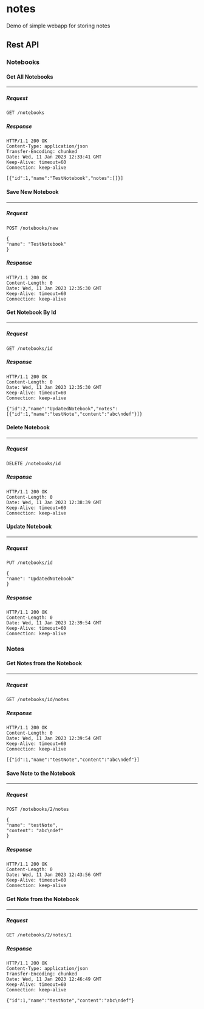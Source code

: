 # notes
Demo of simple webapp for storing notes

## Rest API
### Notebooks

#### Get All Notebooks

---
##### Request
```
GET /notebooks
```

##### Response
```
HTTP/1.1 200 OK
Content-Type: application/json
Transfer-Encoding: chunked
Date: Wed, 11 Jan 2023 12:33:41 GMT
Keep-Alive: timeout=60
Connection: keep-alive

[{"id":1,"name":"TestNotebook","notes":[]}]
```

#### Save New Notebook

---
##### Request
```
POST /notebooks/new

{
"name": "TestNotebook"
}
```

##### Response

```
HTTP/1.1 200 OK
Content-Length: 0
Date: Wed, 11 Jan 2023 12:35:30 GMT
Keep-Alive: timeout=60
Connection: keep-alive
```

#### Get Notebook By Id

---
##### Request
```
GET /notebooks/id
```

##### Response
```
HTTP/1.1 200 OK
Content-Length: 0
Date: Wed, 11 Jan 2023 12:35:30 GMT
Keep-Alive: timeout=60
Connection: keep-alive

{"id":2,"name":"UpdatedNotebook","notes":[{"id":1,"name":"testNote","content":"abc\ndef"}]}
```

#### Delete Notebook

---
##### Request
```
DELETE /notebooks/id
```

##### Response
```
HTTP/1.1 200 OK
Content-Length: 0
Date: Wed, 11 Jan 2023 12:38:39 GMT
Keep-Alive: timeout=60
Connection: keep-alive
```

#### Update Notebook

---
##### Request
```
PUT /notebooks/id

{
"name": "UpdatedNotebook"
}
```

##### Response
```
HTTP/1.1 200 OK
Content-Length: 0
Date: Wed, 11 Jan 2023 12:39:54 GMT
Keep-Alive: timeout=60
Connection: keep-alive
```

### Notes

#### Get Notes from the Notebook

---
##### Request
```
GET /notebooks/id/notes
```

##### Response
```
HTTP/1.1 200 OK
Content-Length: 0
Date: Wed, 11 Jan 2023 12:39:54 GMT
Keep-Alive: timeout=60
Connection: keep-alive

[{"id":1,"name":"testNote","content":"abc\ndef"}]
```

#### Save Note to the Notebook

---
##### Request
```
POST /notebooks/2/notes

{
"name": "testNote",
"content": "abc\ndef"
}
```

##### Response
```
HTTP/1.1 200 OK
Content-Length: 0
Date: Wed, 11 Jan 2023 12:43:56 GMT
Keep-Alive: timeout=60
Connection: keep-alive
```

#### Get Note from the Notebook

---
##### Request
```
GET /notebooks/2/notes/1
```
##### Response
```
HTTP/1.1 200 OK
Content-Type: application/json
Transfer-Encoding: chunked
Date: Wed, 11 Jan 2023 12:46:49 GMT
Keep-Alive: timeout=60
Connection: keep-alive
 
{"id":1,"name":"testNote","content":"abc\ndef"}
```